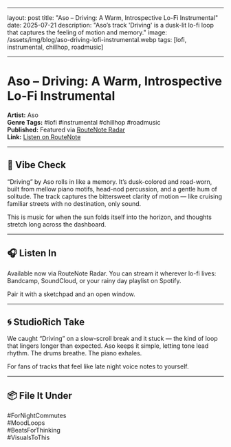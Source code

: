 
---
layout: post
title: "Aso – Driving: A Warm, Introspective Lo-Fi Instrumental"
date: 2025-07-21
description: "Aso’s track 'Driving' is a dusk-lit lo-fi loop that captures the feeling of motion and memory."
image: /assets/img/blog/aso-driving-lofi-instrumental.webp
tags: [lofi, instrumental, chillhop, roadmusic]

---

# Aso – Driving: A Warm, Introspective Lo-Fi Instrumental

**Artist:** Aso  
**Genre Tags:** #lofi #instrumental #chillhop #roadmusic  
**Published:** Featured via [RouteNote Radar](https://routenote.com/radar/aso-driving-a-warm-and-introspective-lo-fi-instrumental/)  
**Link:** [Listen on RouteNote](https://routenote.com/radar/aso-driving-a-warm-and-introspective-lo-fi-instrumental/)

---

## 🚗 Vibe Check
“Driving” by Aso rolls in like a memory. It’s dusk-colored and road-worn, built from mellow piano motifs, head-nod percussion, and a gentle hum of solitude. The track captures the bittersweet clarity of motion — like cruising familiar streets with no destination, only sound.

This is music for when the sun folds itself into the horizon, and thoughts stretch long across the dashboard.

---

## 🎧 Listen In
Available now via RouteNote Radar. You can stream it wherever lo-fi lives: Bandcamp, SoundCloud, or your rainy day playlist on Spotify.

Pair it with a sketchpad and an open window.

---

## 🌀 StudioRich Take
We caught “Driving” on a slow-scroll break and it stuck — the kind of loop that lingers longer than expected. Aso keeps it simple, letting tone lead rhythm. The drums breathe. The piano exhales. 

For fans of tracks that feel like late night voice notes to yourself.

---

## 📦 File It Under
#ForNightCommutes  
#MoodLoops  
#BeatsForThinking  
#VisualsToThis

